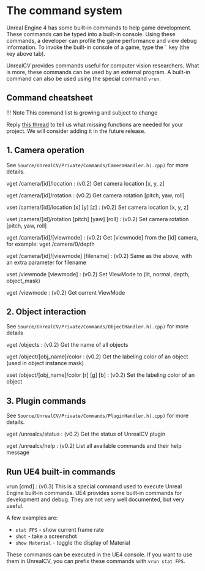 <h1>The command system</h1>

Unreal Engine 4 has some built-in commands to help game development. These commands can be typed into a built-in console. Using these commands, a developer can profile the game performance and view debug information.  To invoke the built-in console of a game, type the <code>&#96;</code> key (the key above tab).

UnrealCV provides commands useful for computer vision researchers. What is more, these commands can be used by an external program. A built-in command can also be used using the special command `vrun`.

<h2>Command cheatsheet</h2>

!!! Note
    This command list is growing and subject to change

Reply [this thread](https://groups.google.com/d/topic/unrealcv/EuJlibmTN3c/discussion) to tell us what missing functions are needed for your project. We will consider adding it in the future release.

<!-- Do not use table, very hard to extend, this is manually synced from the source code -->

## 1. Camera operation

See `Source/UnrealCV/Private/Commands/CameraHandler.h(.cpp)` for more details.

vget /camera/[id]/location
: (v0.2) Get camera location [x, y, z]

vget /camera/[id]/rotation
: (v0.2) Get camera rotation [pitch, yaw, roll]

vset /camera/[id]/location [x] [y] [z]
: (v0.2) Set camera location [x, y, z]

vset /camera/[id]/rotation [pitch] [yaw] [roll]
: (v0.2) Set camera rotation [pitch, yaw, roll]

vget /camera/[id]/[viewmode]
: (v0.2) Get [viewmode] from the [id] camera, for example: vget /camera/0/depth

vget /camera/[id]/[viewmode] [filename]
: (v0.2) Same as the above, with an extra parameter for filename

vset /viewmode [viewmode]
: (v0.2) Set ViewMode to (lit, normal, depth, object_mask)

vget /viewmode
: (v0.2) Get current ViewMode

## 2. Object interaction

See `Source/UnrealCV/Private/Commands/ObjectHandler.h(.cpp)` for more details

vget /objects
: (v0.2) Get the name of all objects

vget /object/[obj_name]/color
: (v0.2) Get the labeling color of an object (used in object instance mask)

vset /object/[obj_name]/color [r] [g] [b]
: (v0.2) Set the labeling color of an object

## 3. Plugin commands

See `Source/UnrealCV/Private/Commands/PluginHandler.h(.cpp)` for more details.

vget /unrealcv/status
: (v0.2) Get the status of UnrealCV plugin

vget /unrealcv/help
: (v0.2) List all available commands and their help message

## Run UE4 built-in commands

vrun [cmd]
: (v0.3) This is a special command used to execute Unreal Engine built-in commands. UE4 provides some built-in commands for development and debug. They are not very well documented, but very useful.

A few examples are:

- `stat FPS` - show current frame rate
- `shot` - take a screenshot
- `show Material` - toggle the display of Material

These commands can be executed in the UE4 console. If you want to use them in UnrealCV, you can prefix these commands with `vrun stat FPS`.
